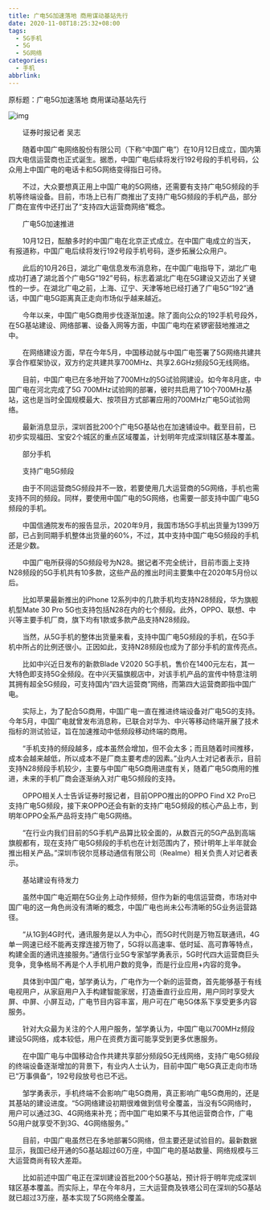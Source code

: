 ```yaml
---
title: 广电5G加速落地 商用谋动基站先行
date: 2020-11-08T18:25:32+08:00
tags:
  - 5G手机
  - 5G
  - 5G网络
categories:
  - 手机
abbrlink:
---
```


原标题：广电5G加速落地 商用谋动基站先行

![img](https://cdn.jsdelivr.net/gh/yakeing/Documentation@main/Hexo/images/9fdf-kcaeqzy2545759.jpg)

　　证券时报记者 吴志

　　随着中国广电网络股份有限公司（下称“中国广电”）在10月12日成立，国内第四大电信运营商也正式诞生。据悉，中国广电后续将发行192号段的手机号码，公众用上中国广电的电话卡和5G网络变得指日可待。

　　不过，大众要想真正用上中国广电的5G网络，还需要有支持广电5G频段的手机等终端设备。目前，市场上已有厂商推出了支持广电5G频段的手机产品，部分厂商在宣传中还打出了“支持四大运营商网络”概念。

　　广电5G加速推进

　　10月12日，酝酿多时的中国广电在北京正式成立。在中国广电成立的当天，有报道称，中国广电后续将发行192号段手机号码，逐步拓展公众用户。

　　此后的10月26日，湖北广电信息发布消息称，在中国广电指导下，湖北广电成功打通了湖北首个广电5G“192”号码，标志着湖北广电在5G建设又迈出了关键性的一步。在湖北广电之前，上海、辽宁、天津等地已经打通了广电5G“192”通话，中国广电5G距离真正走向市场似乎越来越近。

　　今年以来，中国广电5G商用步伐逐渐加速。除了面向公众的192手机号段外，在5G基站建设、网络部署、设备入网等方面，中国广电均在紧锣密鼓地推进之中。

　　在网络建设方面，早在今年5月，中国移动就与中国广电签署了5G网络共建共享合作框架协议，双方约定共建共享700MHz、共享2.6GHz频段5G无线网络。

　　目前，中国广电已在多地开始了700MHz的5G试验网建设。如今年8月底，中国广电在河北完成了5G 700MHz试验网的部署，彼时共启用了10个700MHz基站，这也是当时全国规模最大、按项目方式部署应用的700MHz广电5G试验网络。

　　最新消息显示，深圳首批200个广电5G基站也在加速铺设中。截至目前，已初步实现福田、宝安2个城区的重点区域覆盖，计划明年完成深圳辖区基本覆盖。

　　部分手机

　　支持广电5G频段

　　由于不同运营商5G频段并不一致，若要使用几大运营商的5G网络，手机也需支持不同的频段。同样，要使用中国广电的5G网络，也需要一部支持中国广电5G频段的手机。

　　中国信通院发布的报告显示，2020年9月，我国市场5G手机出货量为1399万部，已占到同期手机整体出货量的60%，不过，其中支持中国广电5G频段的手机还是少数。

　　中国广电所获得的5G频段号为N28。据记者不完全统计，目前市面上支持N28频段的5G手机共有10多款，这些产品的推出时间主要集中在2020年5月份以后。

　　比如苹果最新推出的iPhone 12系列中的几款手机均支持N28频段，华为旗舰机型Mate 30 Pro 5G也支持包括N28在内的七个频段。此外，OPPO、联想、中兴等主要手机厂商，旗下均有1款或多款产品支持N28频段。

　　当然，从5G手机的整体出货量来看，支持中国广电5G频段的手机，在5G手机中所占的比例还很小。正因如此，支持N28频段也成为了部分手机的宣传亮点。

　　比如中兴近日发布的新款Blade V2020 5G手机，售价在1400元左右，其一大特色即支持5G全频段。在中兴天猫旗舰店中，对该手机产品的宣传中特意注明其拥有超全5G频段，可支持国内“四大运营商”网络，而第四大运营商即指中国广电。

　　实际上，为了配合5G商用，中国广电一直在推进终端设备对广电5G的支持。今年5月，中国广电就曾发布消息称，已联合对华为、中兴等移动终端开展了技术指标的测试验证，旨在加速推动中低频段移动终端的商用。

　　“手机支持的频段越多，成本虽然会增加，但不会太多；而且随着时间推移，成本会越来越低，所以成本不是厂商主要考虑的因素。”业内人士对记者表示，目前支持N28频段手机较少，主要与中国广电5G商用进度有关，随着广电5G商用的推进，未来的手机厂商会逐渐纳入对广电5G频段的支持。

　　OPPO相关人士告诉证券时报记者，目前OPPO推出的OPPO Find X2 Pro已支持广电5G频段，接下来OPPO还会有新的支持广电5G频段的核心产品上市，到明年OPPO全系产品将支持广电5G网络。

　　“在行业内我们目前的5G手机产品算比较全面的，从数百元的5G产品到高端旗舰都有，现在支持广电5G频段的手机也在计划范围内了，预计明年上半年就会推出相关产品。”深圳市锐尔觅移动通信有限公司（Realme）相关负责人对记者表示。

　　基站建设有待发力

　　虽然中国广电近期在5G业务上动作频频，但作为新的电信运营商，市场对中国广电的这一角色尚没有清晰的概念，中国广电也尚未公布清晰的5G业务运营路径。

　　“从1G到4G时代，通讯服务是以人为中心，而5G时代则是万物互联通讯，4G单一网速已经不能再支撑连接万物了，5G将以高速率、低时延、高可靠等特点，构建全面的通讯连接服务。”通信行业5G专家邹学勇表示，5G时代四大运营商巨头竞争，竞争格局不再是个人手机用户数的竞争，而是行业应用+内容的竞争。

　　具体到中国广电，邹学勇认为，广电作为一个新的运营商，首先能够基于有线电视用户，从家庭用户入手构建智能家居，打造垂直行业应用，用户同时享受大屏、中屏、小屏互动，广电节目内容丰富，用户可在广电5G体系下享受更多内容服务。

　　针对大众最为关注的个人用户服务，邹学勇认为，中国广电以700MHz频段建设5G网络，成本较低，用户在资费方面可能享受到更多优惠服务。

　　在中国广电与中国移动合作共建共享部分频段5G无线网络，支持广电5G频段的终端设备逐渐增加的背景下，有业内人士认为，目前中国广电5G真正走向市场已“万事俱备“，192号段放号也已不远。

　　邹学勇表示，手机终端不会影响广电5G商用，真正影响广电5G商用的，还是其基站的建设进度。“5G网络建设初期很难做到信号全覆盖，当没有5G网络时，用户可以通过3G、4G网络来补充；而中国广电如果不与其他运营商合作，广电5G用户就享受不到3G、4G网络服务。”

　　目前，中国广电虽然已在多地部署5G网络，但主要还是试验目的。最新数据显示，我国已经开通的5G基站超过60万座，中国广电的基站数量、网络规模与三大运营商尚有较大差距。

　　比如前述中国广电正在深圳建设首批200个5G基站，预计将于明年完成深圳辖区基本覆盖。而实际上，早在今年8月，三大运营商及铁塔公司在深圳的5G基站就已超过3万座，基本实现了5G网络全覆盖。